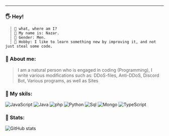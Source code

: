 ---
### 🖐 **Hey!**
	  ┆ 🧬 what, where am I?
      ┆ 👦 My name is: Nazar.
      ┆ 🔎 Gender: Men.
      ┆ 🧪 Hobby: I like to learn something new by improving it, and not just steal some code.

 ### 🍕 About me:
> I am a natural person who is engaged in coding (Programming), I write various modifications such as: DDoS-files, Anti-DDoS, Discord Bot, Various programs, as well as Sites
### 🔑 My skils:
![JavaScript](https://img.shields.io/badge/JavaScript-090909?style=for-the-badge&logo=javascript) ![Java](https://img.shields.io/badge/Java-090909?style=for-the-badge&logo=java) ![php](https://img.shields.io/badge/PHP-090909?style=for-the-badge&logo=php) ![Python](https://img.shields.io/badge/Python-090909?style=for-the-badge&logo=python) ![Sql](https://img.shields.io/badge/Sql-090909?style=for-the-badge&logo=sqlite) ![Mongo](https://img.shields.io/badge/Mongo-090909?style=for-the-badge&logo=mongodb) ![TypeScript](https://img.shields.io/badge/TypeScript-090909?style=for-the-badge&logo=TypeScript)
### 🎫 Stats:
![GitHub stats](https://github-readme-stats.vercel.app/api?username=sadnessofficial&count_private=true&show_icons=true&theme=radical)
